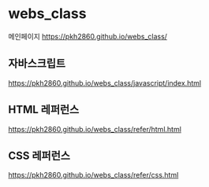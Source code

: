 # webs_class

메인페이지
https://pkh2860.github.io/webs_class/

## 자바스크립트
https://pkh2860.github.io/webs_class/javascript/index.html

## HTML 레퍼런스
https://pkh2860.github.io/webs_class/refer/html.html

## CSS 레퍼런스
  https://pkh2860.github.io/webs_class/refer/css.html
